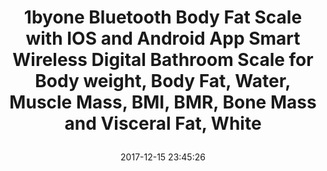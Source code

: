 ---
title: > #shorten me
  1byone Bluetooth Body Fat Scale with IOS and Android App Smart Wireless Digital Bathroom Scale for Body weight, Body Fat, Water, Muscle Mass, BMI, BMR, Bone Mass and Visceral Fat, White
name: >
  1byone Bluetooth Body Fat Scale with IOS and Android App Smart Wireless Digital Bathroom Scale for Body weight, Body Fat, Water, Muscle Mass, BMI, BMR, Bone Mass and Visceral Fat, White
date: "2017-12-15 23:45:26"
buy_now: "https://www.amazon.com/1byone-Bluetooth-Wireless-Bathroom-Visceral/dp/B01FHELB56?psc=1&SubscriptionId=AKIAIA5RBQIWQVTCUEUQ&tag=coldcutdeals-20&linkCode=xm2&camp=2025&creative=165953&creativeASIN=B01FHELB56"
description_markdown: >-

  - Measuring Function - Use BIA technology to track your health information about Body weight, Body fat, water, Muscle mass, BMI, BMR, Bone mass visceral fat and Baby Weighing Mode

  - Step-on technology - No more tapping or turning on a switch to use the scale. Just step on the scale and then you get an instant readout.

  - Compact Design - 3.3 inch highlight LED Display, Use high quality impact-resistant tempered glass which is 4 times stronger than common glass.

  - 4 High precision sensors - Equipped with 4 high precision sensors, can weigh from 11 pounds up to 400 pounds in 0.2 lbs increments.

  - Compatibility - Only supports IOS 8.0 / Android 4.3 or higher version. Auto recognition of up to 10 users' profiles.


tweet_id_str: "941816499978649600"
price: "$44.99"
list_price: "$32.99"
deal_price: "$26.29"
you_save: "$18.70 (42%)"
asin: "B01FHELB56"
image: "https://images-na.ssl-images-amazon.com/images/I/41rfToxbb6L.jpg"
---